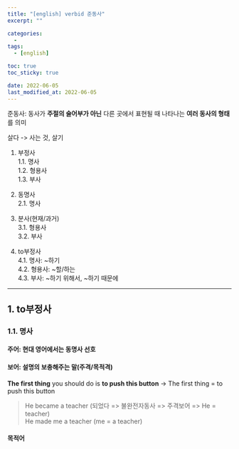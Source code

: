 ```yaml
---
title: "[english] verbid 준동사"
excerpt: ""

categories:
  -
tags:
  - [english]

toc: true
toc_sticky: true

date: 2022-06-05
last_modified_at: 2022-06-05
---
```


준동사: 동사가 **주절의 술어부가 아닌** 다른 곳에서 표현될 때 나타나는 **여러 동사의 형태**를 의미  

살다 -> 사는 것, 살기  

1. 부정사  
   1.1. 명사  
   1.2. 형용사  
   1.3. 부사  

2. 동명사  
   2.1. 명사  

3. 분사(현재/과거)  
   3.1. 형용사  
   3.2. 부사  

4. to부정사  
   4.1. 명사: ~하기  
   4.2. 형용사: ~할/하는  
   4.3. 부사: ~하기 위해서, ~하기 때문에  

---

## 1. to부정사

### 1.1. 명사

#### 주어: 현대 영어에서는 동명사 선호

#### 보어: 설명의 보충해주는 말(주격/목적격)

**The first thing** you should do is **to push this button**
-> The first thing = to push this button

> He became a teacher (되었다 => 불완전자동사 => 주격보어 => He = teacher)  
> He made me a teacher (me = a teacher)

#### 목적어
